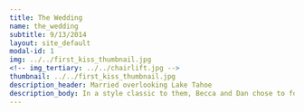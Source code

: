 ```yaml
---
title: The Wedding
name: the_wedding
subtitle: 9/13/2014
layout: site_default
modal-id: 1
img: ../../first_kiss_thumbnail.jpg
<!-- img_tertiary: ../../chairlift.jpg -->
thumbnail: ../../first_kiss_thumbnail.jpg
description_header: Married overlooking Lake Tahoe
description_body: In a style classic to them, Becca and Dan chose to forgo a large, traditional wedding celebration — choosing instead to invite their immediate family members to spend several days together in their happy place, the greater Lake Tahoe region. The two families stayed together under one roof and combined forces to put together a beautiful, rustic Autumn ceremony bookended by wonderful meals, stunning outdoor views/activities and extremely pleasant familial socializing.
---
```


